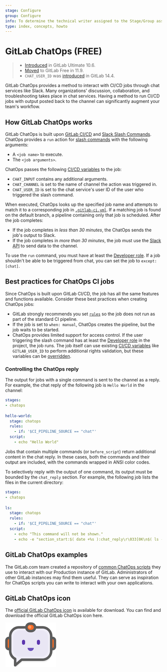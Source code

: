 ```yaml
---
stage: Configure
group: Configure
info: To determine the technical writer assigned to the Stage/Group associated with this page, see https://about.gitlab.com/handbook/engineering/ux/technical-writing/#assignments
type: index, concepts, howto
---
```


# GitLab ChatOps **(FREE)**

> - [Introduced](https://gitlab.com/gitlab-org/gitlab/-/merge_requests/4466) in GitLab Ultimate 10.6.
> - [Moved](https://gitlab.com/gitlab-org/gitlab-foss/-/merge_requests/24780) to GitLab Free in 11.9.
> - `CHAT_USER_ID` was [introduced](https://gitlab.com/gitlab-org/gitlab/-/issues/341798) in GitLab 14.4.

GitLab ChatOps provides a method to interact with CI/CD jobs through chat services
like Slack. Many organizations' discussion, collaboration, and troubleshooting takes
place in chat services. Having a method to run CI/CD jobs with output
posted back to the channel can significantly augment your team's workflow.

## How GitLab ChatOps works

GitLab ChatOps is built upon [GitLab CI/CD](../index.md) and
[Slack Slash Commands](../../user/project/integrations/slack_slash_commands.md).
ChatOps provides a `run` action for [slash commands](../../integration/slash_commands.md)
with the following arguments:

- A `<job name>` to execute.
- The `<job arguments>`.

ChatOps passes the following [CI/CD variables](../variables/index.md#predefined-cicd-variables)
to the job:

- `CHAT_INPUT` contains any additional arguments.
- `CHAT_CHANNEL` is set to the name of channel the action was triggered in.
- `CHAT_USER_ID` is set to the chat service's user ID of the user who triggered the slash command.

When executed, ChatOps looks up the specified job name and attempts to match it
to a corresponding job in [`.gitlab-ci.yml`](../yaml/index.md). If a matching job
is found on the default branch, a pipeline containing only that job is scheduled. After the
job completes:

- If the job completes in *less than 30 minutes*, the ChatOps sends the job's output to Slack.
- If the job completes in *more than 30 minutes*, the job must use the
  [Slack API](https://api.slack.com/) to send data to the channel.

To use the `run` command, you must have at least the
[Developer role](../../user/permissions.md#project-members-permissions).
If a job shouldn't be able to be triggered from chat, you can set the job to `except: [chat]`.

## Best practices for ChatOps CI jobs

Since ChatOps is built upon GitLab CI/CD, the job has all the same features and
functions available. Consider these best practices when creating ChatOps jobs:

- GitLab strongly recommends you set [`rules`](../yaml/index.md#rules) so the job does not run as part
  of the standard CI pipeline.
- If the job is set to `when: manual`, ChatOps creates the pipeline, but the job waits to be started.
- ChatOps provides limited support for access control. If the user triggering the
  slash command has at least the [Developer role](../../user/permissions.md#project-members-permissions)
  in the project, the job runs. The job itself can use existing
  [CI/CD variables](../variables/index.md#predefined-cicd-variables) like
  `GITLAB_USER_ID` to perform additional rights validation, but
  these variables can be [overridden](../variables/index.md#cicd-variable-precedence).

### Controlling the ChatOps reply

The output for jobs with a single command is sent to the channel as a reply. For
example, the chat reply of the following job is `Hello World` in the channel:

```yaml
stages:
- chatops

hello-world:
  stage: chatops
  rules:
    - if: '$CI_PIPELINE_SOURCE == "chat"'
  script:
    - echo "Hello World"
```

Jobs that contain multiple commands (or `before_script`) return additional
content in the chat reply. In these cases, both the commands and their output are
included, with the commands wrapped in ANSI color codes.

To selectively reply with the output of one command, its output must be bounded by
the `chat_reply` section. For example, the following job lists the files in the
current directory:

```yaml
stages:
- chatops

ls:
  stage: chatops
  rules:
    - if: '$CI_PIPELINE_SOURCE == "chat"'
  script:
    - echo "This command will not be shown."
    - echo -e "section_start:$( date +%s ):chat_reply\r\033[0K\n$( ls -la )\nsection_end:$( date +%s ):chat_reply\r\033[0K"
```

## GitLab ChatOps examples

The GitLab.com team created a repository of [common ChatOps scripts](https://gitlab.com/gitlab-com/chatops)
they use to interact with our Production instance of GitLab. Administrators of
other GitLab instances may find them useful. They can serve as inspiration for ChatOps
scripts you can write to interact with your own applications.

## GitLab ChatOps icon

The [official GitLab ChatOps icon](img/gitlab-chatops-icon.png) is available for download.
You can find and download the official GitLab ChatOps icon here.

![GitLab ChatOps bot icon](img/gitlab-chatops-icon-small.png)

<!-- ## Troubleshooting

Include any troubleshooting steps that you can foresee. If you know beforehand what issues
one might have when setting this up, or when something is changed, or on upgrading, it's
important to describe those, too. Think of things that may go wrong and include them here.
This is important to minimize requests for support, and to avoid doc comments with
questions that you know someone might ask.

Each scenario can be a third-level heading, e.g. `### Getting error message X`.
If you have none to add when creating a doc, leave this section in place
but commented out to help encourage others to add to it in the future. -->
